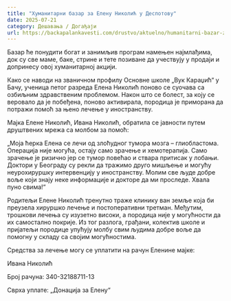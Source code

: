 ```yaml
---
title: "Хуманитарни базар за Елену Николић у Деспотову"
date: 2025-07-21
category: Дешавања / Догађаји
url: https://backapalankavesti.com/drustvo/aktuelno/humanitarni-bazar-za-elenu-nikolic-u-despotovu/
---
```


Базар ће понудити богат и занимљив програм намењен најмлађима, док су све маме, баке, стрине и тете позиване да учествују у продаји и допринесу овој хуманитарној акцији.

Како се наводи на званичном профилу Основне школе „Вук Караџић“ у Бачу, ученица петог разреда Елена Николић поново се суочава са озбиљним здравственим проблемом. Након што се болест, за коју се веровало да је побеђена, поново активирала, породица је приморана да потражи помоћ за њено лечење у иностранству.

Мајка Елене Николић, Ивана Николић, обратила се јавности путем друштвених мрежа са молбом за помоћ:

„Моја ћерка Елена се лечи од злоћудног тумора мозга – глиобластома. Операција није могућа, остају само зрачење и хемотерапија. Само зрачење је ризично јер се тумор повећао и ствара притисак у лобањи. Доктори у Београду су рекли да тражимо друго мишљење и могућу неурохируршку интервенцију у иностранству. Молим све људе добре воље који знају неке информације и докторе да ми проследе. Хвала пуно свима!“

Родитељи Елене Николић тренутно траже клинику ван земље која би преузела хируршко лечење и постоперативни третман. Међутим, трошкови лечења су изузетно високи, а породица није у могућности да их самостално покрије. Из тог разлога, грађани, колектив школе и пријатељи породице упућују молбу свим људима добре воље да помогну у складу са својим могућностима.

Средства за лечење могу се уплатити на рачун Еленине мајке:

Ивана Николић

Број рачуна: 340-32188711-13

Сврха уплате: „Донација за Елену“
